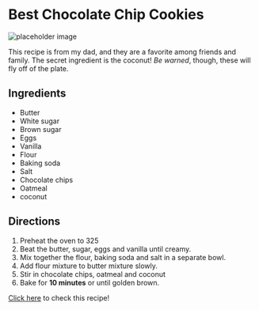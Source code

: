 # Best Chocolate Chip Cookies

![placeholder image](http://lorempixel.com/400/200/)

This recipe is from my dad, and they are a favorite among friends and family. The secret ingredient is the coconut! _Be warned_, though, these will fly off of the plate.

## Ingredients

* Butter
* White sugar
* Brown sugar
* Eggs
* Vanilla
* Flour
* Baking soda
* Salt
* Chocolate chips
* Oatmeal
* coconut

## Directions

1. Preheat the oven to 325
2. Beat the butter, sugar, eggs and vanilla until creamy.
3. Mix together the flour, baking soda and salt in a separate bowl.
4. Add flour mixture to butter mixture slowly.
5. Stir in chocolate chips, oatmeal and coconut
6. Bake for **10 minutes** or until golden brown.

[Click here](http://allrecipes.com/) to check this recipe!
